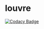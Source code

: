 # louvre
[![Codacy Badge](https://api.codacy.com/project/badge/Grade/57a85008041e40c891708bfa0a2839a0)](https://app.codacy.com/app/EveMarieT/louvre?utm_source=github.com&utm_medium=referral&utm_content=EveMarieT/louvre&utm_campaign=Badge_Grade_Dashboard)